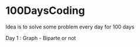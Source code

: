 # 100DaysCoding
Idea is to solve some problem every day for 100 days

Day 1  : Graph - Biparte or not
